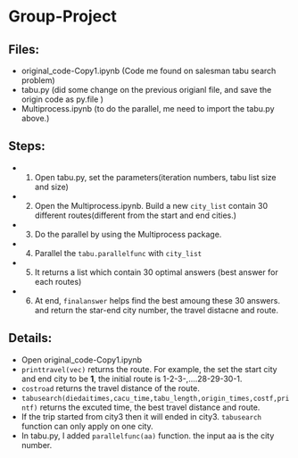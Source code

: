# Group-Project
## Files:
- original_code-Copy1.ipynb (Code me found on salesman tabu search problem)
- tabu.py (did some change on the previous origianl file, and save the origin code as py.file )
- Multiprocess.ipynb (to do the parallel, me need to import the tabu.py above.)

## Steps:
- 1. Open tabu.py, set the parameters(iteration numbers, tabu list size and size)
- 2. Open the Multiprocess.ipynb. Build a new `city_list` contain 30 different routes(different from the start and end cities.)
- 3. Do the parallel by using the Multiprocess package. 
- 4. Parallel the `tabu.parallelfunc` with `city_list`
- 5. It returns a list which contain 30 optimal answers (best answer for each routes)
- 6. At end, `finalanswer` helps find the best amoung these 30 answers. and return the star-end city number, the travel distacne and route.

## Details:
- Open original_code-Copy1.ipynb
- `printtravel(vec)` returns the route. For example, the set the start city and end city to be **1**, the initial route is 1-2-3-,....28-29-30-1.
- `costroad` returns the travel distance of the route.
- `tabusearch(diedaitimes,cacu_time,tabu_length,origin_times,costf,printf)` returns the excuted time, the best travel distance and route.
- If the trip started from city3 then it will ended in city3. `tabusearch` function can only apply on one city.
- In tabu.py, I added `parallelfunc(aa)` function. the input aa is the city number. 
